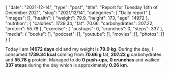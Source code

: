 {
    "date": "2021-12-14",
    "type": "post",
    "title": "Report for Tuesday 14th of December 2021",
    "slug": "2021\/12\/14",
    "categories": [
        "Daily report"
    ],
    "images": [],
    "health": {
        "weight": 79.9,
        "height": 173,
        "age": 14972
    },
    "nutrition": {
        "calories": 1739.34,
        "fat": 70.66,
        "carbohydrates": 207.22,
        "protein": 55.78
    },
    "exercise": {
        "pushups": 0,
        "crunches": 0,
        "steps": 337
    },
    "media": {
        "books": [],
        "podcast": [],
        "youtube": [],
        "movies": [],
        "photos": []
    }
}

Today I am <strong>14972 days</strong> old and my weight is <strong>79.9 kg</strong>. During the day, I consumed <strong>1739.34 kcal</strong> coming from <strong>70.66 g</strong> fat, <strong>207.22 g</strong> carbohydrates and <strong>55.78 g</strong> protein. Managed to do <strong>0 push-ups</strong>, <strong>0 crunches</strong> and walked <strong>337 steps</strong> during the day which is approximately <strong>0.26 km</strong>.